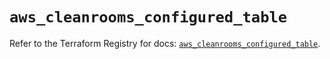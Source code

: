 # `aws_cleanrooms_configured_table`

Refer to the Terraform Registry for docs: [`aws_cleanrooms_configured_table`](https://registry.terraform.io/providers/hashicorp/aws/5.49.0/docs/resources/cleanrooms_configured_table).
